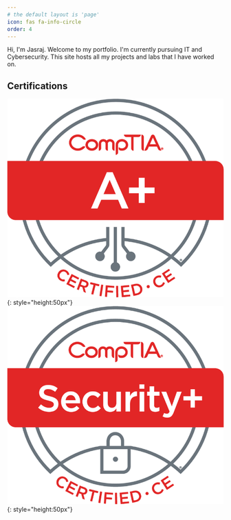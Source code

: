 ```yaml
---
# the default layout is 'page'
icon: fas fa-info-circle
order: 4
---
```


<!-- > Add Markdown syntax content to file `_tabs/about.md`{: .filepath } and it will show up on this page.
{: .prompt-tip } -->

Hi, I'm Jasraj. Welcome to my portfolio. I'm currently pursuing IT and Cybersecurity. This site hosts all my projects and labs that I have worked on.

<h2>Certifications</h2>


<!-- <img src="/assets/img/certifications/AplusLogo.png" alt="image" height="10%" width="10%" />
<img src="/assets/img/certifications/SecurityPlusLogo.png" alt="image" height="10%" width="10%" /> -->
![A+](/assets/img/certifications/AplusLogo.png){: style="height:50px"}
![Security+](/assets/img/certifications/SecurityPlusLogo.png){: style="height:50px"}